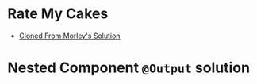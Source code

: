 # Rate My Cakes
- [Cloned From Morley's Solution](https://github.com/morleytatro/rate-my-cakes)

# Nested Component `@Output` solution
